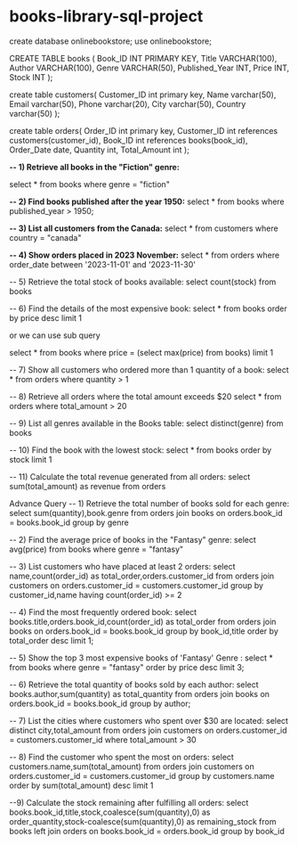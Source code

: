 # books-library-sql-project
create database onlinebookstore;
use onlinebookstore;

CREATE TABLE books (
    Book_ID INT PRIMARY KEY,
    Title VARCHAR(100),
    Author VARCHAR(100),
    Genre VARCHAR(50),
    Published_Year INT,
    Price INT,
    Stock INT
);

create table customers(
Customer_ID int primary key,
Name varchar(50),
Email varchar(50),
Phone varchar(20),
City varchar(50),
Country varchar(50)
);

create table orders(
Order_ID int primary key,
Customer_ID	int references customers(customer_id),
Book_ID	int references books(book_id),
Order_Date date,
Quantity int,
Total_Amount int
);

**-- 1) Retrieve all books in the "Fiction" genre:**

select * from books
where genre = "fiction"

**-- 2) Find books published after the year 1950:**
select * from books
where published_year > 1950;

**-- 3) List all customers from the Canada:**
select * from customers
where country = "canada"

**-- 4) Show orders placed in 2023 November:**
select * from orders
where order_date between '2023-11-01' and '2023-11-30'

-- 5) Retrieve the total stock of books available:
select count(stock) from books

-- 6) Find the details of the most expensive book:
select * from books
order by price desc
limit 1

or we can use sub query

select * from books
where price = (select max(price) from books)
limit 1


-- 7) Show all customers who ordered more than 1 quantity of a book:
select * from orders
where quantity > 1

-- 8) Retrieve all orders where the total amount exceeds $20
select * from orders
where total_amount > 20

-- 9) List all genres available in the Books table:
select distinct(genre) from books

-- 10) Find the book with the lowest stock:
select * from books
order by stock
limit 1


-- 11) Calculate the total revenue generated from all orders:
select sum(total_amount) as revenue from orders


Advance Query
-- 1) Retrieve the total number of books sold for each genre:
select sum(quantity),book.genre from orders
join books on
orders.book_id = books.book_id
group by genre

-- 2) Find the average price of books in the "Fantasy" genre:
select avg(price) from books
where genre = "fantasy"

-- 3) List customers who have placed at least 2 orders:
select name,count(order_id) as total_order,orders.customer_id from orders
join customers on
orders.customer_id = customers.customer_id
group by customer_id,name
having count(order_id) >= 2

-- 4) Find the most frequently ordered book:
select books.title,orders.book_id,count(order_id) as total_order
from orders join
books on
orders.book_id = books.book_id
group by book_id,title
order by total_order desc
limit 1;

-- 5) Show the top 3 most expensive books of 'Fantasy' Genre :
select * from books
where genre = "fantasy"
order by price desc
limit 3;

-- 6) Retrieve the total quantity of books sold by each author:
select books.author,sum(quantity) as total_quantity from orders
join books on
orders.book_id = books.book_id
group by author;

-- 7) List the cities where customers who spent over $30 are located:
select distinct city,total_amount from orders
join customers on
orders.customer_id = customers.customer_id
where total_amount > 30

-- 8) Find the customer who spent the most on orders:
select customers.name,sum(total_amount) from orders join customers on
orders.customer_id = customers.customer_id
group by customers.name
order by sum(total_amount) desc
limit 1

--9) Calculate the stock remaining after fulfilling all orders:
select books.book_id,title,stock,coalesce(sum(quantity),0) as order_quantity,stock-coalesce(sum(quantity),0) as remaining_stock
from 
books left join orders on
books.book_id = orders.book_id
group by book_id

